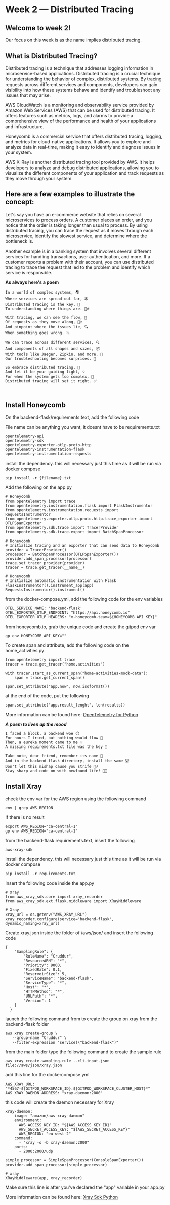 # Week 2 — Distributed Tracing

## Welcome to week 2!
Our focus on this week is as the name implies distributed tracing. 

## What is Distributed Tracing? ## 
Distributed tracing is a technique that addresses logging information in microservice-based applications. Distributed tracing is a crucial technique for understanding the behavior of complex, distributed systems. By tracing requests across different services and components, developers can gain visibility into how these systems behave and identify and troubleshoot any issues that may arise.

AWS CloudWatch is a monitoring and observability service provided by Amazon Web Services (AWS) that can be used for distributed tracing. It offers features such as metrics, logs, and alarms to provide a comprehensive view of the performance and health of your applications and infrastructure.

Honeycomb is a commercial service that offers distributed tracing, logging, and metrics for cloud-native applications. It allows you to explore and analyze data in real-time, making it easy to identify and diagnose issues in your system.

AWS X-Ray is another distributed tracing tool provided by AWS. It helps developers to analyze and debug distributed applications, allowing you to visualize the different components of your application and track requests as they move through your system.


## Here are a few examples to illustrate the concept: ##

Let's say you have an e-commerce website that relies on several microservices to process orders. A customer places an order, and you notice that the order is taking longer than usual to process. By using distributed tracing, you can trace the request as it moves through each microservice, identify the slowest service, and determine where the bottleneck is.

Another example is in a banking system that involves several different services for handling transactions, user authentication, and more. If a customer reports a problem with their account, you can use distributed tracing to trace the request that led to the problem and identify which service is responsible.

**As always here's a poem** 
```
In a world of complex systems, 🌎
Where services are spread out far, 🕸️
Distributed tracing is the key, 🔑
To understanding where things are. 🕵️‍♂️

With tracing, we can see the flow, 🌊
Of requests as they move along, 🏃‍♀️
And pinpoint where the issues lie, 🔍
When something goes wrong. 💥

We can trace across different services, 🔍
And components of all shapes and sizes, 📦
With tools like Jaeger, Zipkin, and more, 🔧
Our troubleshooting becomes surprises. 🤯

So embrace distributed tracing, 👐
And let it be your guiding light, 💡
For when the system gets too complex, 🤯
Distributed tracing will set it right. ✅



```


## Install Honeycomb

On the backend-flask/requirements.text, add the following code

File name can be anything you want, it doesnt have to be requirements.txt
```
opentelemetry-api 
opentelemetry-sdk 
opentelemetry-exporter-otlp-proto-http 
opentelemetry-instrumentation-flask 
opentelemetry-instrumentation-requests
```

install the dependency. this will necessary just this time as it will be run via docker compose
```
pip install -r {filename}.txt
```

Add the following on the app.py
```
# Honeycomb
from opentelemetry import trace
from opentelemetry.instrumentation.flask import FlaskInstrumentor
from opentelemetry.instrumentation.requests import RequestsInstrumentor
from opentelemetry.exporter.otlp.proto.http.trace_exporter import OTLPSpanExporter
from opentelemetry.sdk.trace import TracerProvider
from opentelemetry.sdk.trace.export import BatchSpanProcessor

# Honeycomb
# Initialize tracing and an exporter that can send data to Honeycomb
provider = TracerProvider()
processor = BatchSpanProcessor(OTLPSpanExporter())
provider.add_span_processor(processor)
trace.set_tracer_provider(provider)
tracer = trace.get_tracer(__name__)

# Honeycomb
# Initialize automatic instrumentation with Flask
FlaskInstrumentor().instrument_app(app)
RequestsInstrumentor().instrument()
```

from the docker-compose.yml, add the following code for the env variables
```
OTEL_SERVICE_NAME: 'backend-flask'
OTEL_EXPORTER_OTLP_ENDPOINT: "https://api.honeycomb.io"
OTEL_EXPORTER_OTLP_HEADERS: "x-honeycomb-team=${HONEYCOMB_API_KEY}"
```

from honeycomb.io, grab the unique code and create the gitpod env var
```
gp env HONEYCOMB_API_KEY=""
```

To create span and attribute, add the following code on the home_activities.py
```
from opentelemetry import trace
tracer = trace.get_tracer("home.activities")
```

```
with tracer.start_as_current_span("home-activities-mock-data"):
    span = trace.get_current_span()
```
```
span.set_attribute("app.now", now.isoformat())
 ```
 at the end of the code, put the following
 ```
span.set_attribute("app.result_lenght", len(results))

 ```

More information can be found here: [OpenTelemetry for Python](https://docs.honeycomb.io/getting-data-in/opentelemetry/python/)

***A poem to liven up the mood***
```
I faced a block, a backend woe 😔
For hours I tried, but nothing would flow 🤔
Then, a eureka moment came to me 💡
A missing requirements.txt file was the key 🔑

Take note, dear friend, remember its name 📝
And in the backend-flask directory, install the same 💻
Don't let this mishap cause you strife 🙅‍♂️
Stay sharp and code on with newfound life! 💪🚀

```


## Install Xray

 check the env var for the AWS region using the following command
 ```
 env | grep AWS_REGION
 ```

 If there is no result
 ```
export AWS_REGION="ca-central-1"
gp env AWS_REGION="ca-central-1"

 ```

from the backend-flask requirements.text, insert the following
```
aws-xray-sdk
```

install the dependency. this will necessary just this time as it will be run via docker compose
```
pip install -r requirements.txt
```

Insert the following code inside the app.py

```
# Xray
from aws_xray_sdk.core import xray_recorder
from aws_xray_sdk.ext.flask.middleware import XRayMiddleware
```
```
# Xray
xray_url = os.getenv("AWS_XRAY_URL")
xray_recorder.configure(service='backend-flask', dynamic_naming=xray_url)
```

Create xray.json inside the folder of /aws/json/ and insert the following code

```
{
    "SamplingRule": {
        "RuleName": "Cruddur",
        "ResourceARN": "*",
        "Priority": 9000,
        "FixedRate": 0.1,
        "ReservoirSize": 5,
        "ServiceName": "backend-flask",
        "ServiceType": "*",
        "Host": "*",
        "HTTPMethod": "*",
        "URLPath": "*",
        "Version": 1
    }
  }
```

launch the following command from to create the group on xray from the backend-flask folder
```
aws xray create-group \
   --group-name "Cruddur" \
   --filter-expression "service(\"backend-flask")"
```

from the main folder type the following command to create the sample rule
```
aws xray create-sampling-rule --cli-input-json file://aws/json/xray.json
```

add this line for the dockercompose.yml
```
AWS_XRAY_URL: "*4567-${GITPOD_WORKSPACE_ID}.${GITPOD_WORKSPACE_CLUSTER_HOST}*"
AWS_XRAY_DAEMON_ADDRESS: "xray-daemon:2000"
```
this code will create the daemon necessary for Xray
```
xray-daemon:
    image: "amazon/aws-xray-daemon"
    environment:
      AWS_ACCESS_KEY_ID: "${AWS_ACCESS_KEY_ID}"
      AWS_SECRET_ACCESS_KEY: "${AWS_SECRET_ACCESS_KEY}"
      AWS_REGION: "eu-west-2"
    command:
      - "xray -o -b xray-daemon:2000"
    ports:
      - 2000:2000/udp
```

```
simple_processor = SimpleSpanProcessor(ConsoleSpanExporter())
provider.add_span_processor(simple_processor)
```

```
# xray
XRayMiddleware(app, xray_recorder)
```

Make sure this line is after you've declared the "app" variable in your app.py

More information can be found here: [Xray Sdk Python](https://github.com/aws/aws-xray-sdk-python)